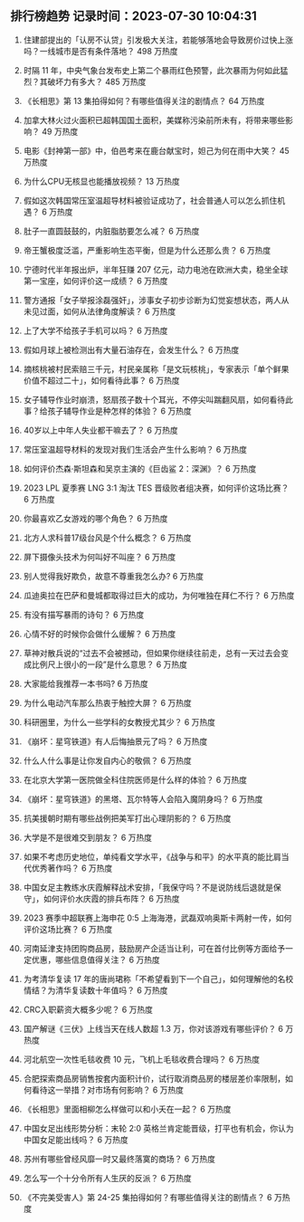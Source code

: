 
## 排行榜趋势 记录时间：2023-07-30 10:04:31
  
  1. 住建部提出的「认房不认贷」引发极大关注，若能够落地会导致房价过快上涨吗？一线城市是否有条件落地？ 498 万热度
    
  2. 时隔 11 年，中央气象台发布史上第二个暴雨红色预警，此次暴雨为何如此猛烈？其破坏力有多大？ 485 万热度
    
  3. 《长相思》第 13 集拍得如何？有哪些值得关注的剧情点？ 64 万热度
    
  4. 加拿大林火过火面积已超韩国国土面积，美媒称污染前所未有，将带来哪些影响？ 49 万热度
    
  5. 电影《封神第一部》中，伯邑考来在鹿台献宝时，妲己为何在雨中大笑？ 45 万热度
    
  6. 为什么CPU无核显也能播放视频？ 13 万热度
    
  7. 假如这次韩国常压室温超导材料被验证成功了，社会普通人可以怎么抓住机遇？ 6 万热度
    
  8. 肚子一直圆鼓鼓的，内脏脂肪要怎么减？ 6 万热度
    
  9. 帝王蟹极度泛滥，严重影响生态平衡，但是为什么还那么贵？ 6 万热度
    
  10. 宁德时代半年报出炉，半年狂赚 207 亿元，动力电池在欧洲大卖，稳坐全球第一宝座，如何评价这一成绩？ 6 万热度
    
  11. 警方通报「女子举报涂磊强奸」，涉事女子初步诊断为幻觉妄想状态，两人从未见过面，如何从法律角度解读？ 6 万热度
    
  12. 上了大学不给孩子手机可以吗？ 6 万热度
    
  13. 假如月球上被检测出有大量石油存在，会发生什么？ 6 万热度
    
  14. 摘核桃被村民索赔三千元，村民亲属称「是文玩核桃」，专家表示「单个鲜果价值不超过二十」，如何看待此事？ 6 万热度
    
  15. 女子辅导作业时崩溃，怒扇孩子数十个耳光，不停尖叫踹翻风扇，如何看待此事？给孩子辅导作业是种怎样的体验？ 6 万热度
    
  16. 40岁以上中年人失业都干嘛去了？ 6 万热度
    
  17. 常压室温超导材料的发现对我们生活会产生什么影响？ 6 万热度
    
  18. 如何评价杰森·斯坦森和吴京主演的《巨齿鲨 2：深渊》？ 6 万热度
    
  19. 2023 LPL 夏季赛 LNG 3:1 淘汰 TES 晋级败者组决赛，如何评价这场比赛？ 6 万热度
    
  20. 你最喜欢乙女游戏的哪个角色？ 6 万热度
    
  21. 北方人求科普17级台风是个什么概念？ 6 万热度
    
  22. 屏下摄像头技术为何叫好不叫座？ 6 万热度
    
  23. 别人觉得我好欺负，故意不尊重我怎么办? 6 万热度
    
  24. 瓜迪奥拉在巴萨和曼城都取得过巨大的成功，为何唯独在拜仁不行？ 6 万热度
    
  25. 有没有描写暴雨的诗句？ 6 万热度
    
  26. 心情不好的时候你会做什么缓解？ 6 万热度
    
  27. 草神对散兵说的“过去不会被撼动，但如果你继续往前走，总有一天过去会变成比例尺上很小的一段”是什么意思？ 6 万热度
    
  28. 大家能给我推荐一本书吗? 6 万热度
    
  29. 为什么电动汽车那么热衷于触控大屏？ 6 万热度
    
  30. 科研圈里，为什么一些学科的女教授尤其少？ 6 万热度
    
  31. 《崩坏：星穹铁道》有人后悔抽景元了吗？ 6 万热度
    
  32. 什么人什么事是让你发自内心的敬佩？ 6 万热度
    
  33. 在北京大学第一医院做全科住院医师是什么样的体验？ 6 万热度
    
  34. 《崩坏：星穹铁道》的黑塔、瓦尔特等人会陷入魔阴身吗？ 6 万热度
    
  35. 抗美援朝时期有哪些战例把美军打出心理阴影的？ 6 万热度
    
  36. 大学是不是很难交到朋友？ 6 万热度
    
  37. 如果不考虑历史地位，单纯看文学水平，《战争与和平》的水平真的能比肩当代优秀著作吗？ 6 万热度
    
  38. 中国女足主教练水庆霞解释战术安排，「我保守吗？不是说防线后退就是保守」，如何评价水庆霞的排兵布阵？ 6 万热度
    
  39. 2023 赛季中超联赛上海申花 0:5 上海海港，武磊双响奥斯卡两射一传，如何评价这场比赛？ 6 万热度
    
  40. 河南延津支持团购商品房，鼓励房产企适当让利，可在首付比例等方面给予一定优惠，哪些信息值得关注？ 6 万热度
    
  41. 为考清华复读 17 年的唐尚珺称「不希望看到下一个自己」，如何理解他的名校情结？为清华复读数十年值吗？ 6 万热度
    
  42. CRC入职薪资大概多少呢？ 6 万热度
    
  43. 国产解谜《三伏》上线当天在线人数超 1.3 万，你对该游戏有哪些评价？ 6 万热度
    
  44. 河北航空一次性毛毯收费 10 元，飞机上毛毯收费合理吗？ 6 万热度
    
  45. 合肥探索商品房销售按套内面积计价，试行取消商品房的楼层差价率限制，如何看待这一举措？对市场有何影响？ 6 万热度
    
  46. 《长相思》里面相柳怎么样做可以和小夭在一起？ 6 万热度
    
  47. 中国女足出线形势分析：末轮 2:0 英格兰肯定能晋级，打平也有机会，你认为中国女足能出线吗？ 6 万热度
    
  48. 苏州有哪些曾经风靡一时又最终落寞的商场？ 6 万热度
    
  49. 怎么写一个十分令所有人生厌的反派？ 6 万热度
    
  50. 《不完美受害人》第 24-25 集拍得如何？有哪些值得关注的剧情点？ 6 万热度
    